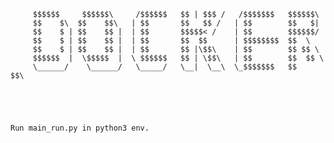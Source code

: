 
  
 		 $$$$$$     $$$$$$\     /$$$$$$   $$ | $$$ /   /$$$$$$$   $$$$$$\ 
		 $$    $\  $$    $$\   | $$       $$   $$ /   | $$        $$   $| 
 		 $$    $ | $$    $$ |  | $$       $$$$$< /    | $$        $$$$$$/	
 		 $$    $ | $$    $$ |  | $$       $$  $$      | $$$$$$$$  $$  \ 
 		 $$    $ | $$    $$ |  | $$       $$ |\$$\    | $$        $$ $$ \
		 $$$$$$  |  \$$$$$  |  \ $$$$$$   $$ | \$$\   | $$        $$  $$ \
  		 \______/    \______/   \_____/   \__|  \__\  \_$$$$$$$   $$    $$\
   		




	Run main_run.py in python3 env.
	
	
	

